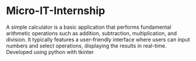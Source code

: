# Micro-IT-Internship
A simple calculator is a basic application that performs fundamental arithmetic operations such as
addition, subtraction, multiplication, and division. It typically features a user-friendly interface where users
can input numbers and select operations, displaying the results in real-time.
Developed using python with tkinter
